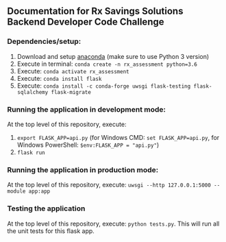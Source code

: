 ## Documentation for Rx Savings Solutions Backend Developer Code Challenge

### Dependencies/setup:  
1. Download and setup [anaconda](https://www.anaconda.com/distribution/) (make sure to use Python 3 version)  
2. Execute in terminal: `conda create -n rx_assessment python=3.6`
3. Execute: `conda activate rx_assessment`  
4. Execute: `conda install flask`  
5. Execute: `conda install -c conda-forge uwsgi flask-testing flask-sqlalchemy flask-migrate` 

### Running the application in development mode:
At the top level of this repository, execute: 
1. `export FLASK_APP=api.py` (for Windows CMD: `set FLASK_APP=api.py`, for Windows PowerShell: `$env:FLASK_APP = "api.py"`)
2. `flask run`

### Running the application in production mode:
At the top level of this repository, execute: `uwsgi --http 127.0.0.1:5000 --module app:app`

### Testing the application
At the top level of this repository, execute: `python tests.py`. This will run all the unit tests for this flask app.